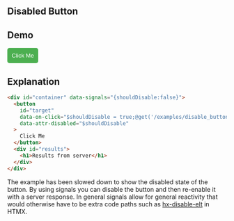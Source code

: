 ## Disabled Button

## Demo

<style>
    #target {
      padding: 10px;
      background-color: #4CAF50;
      color: white;
      border: none;
      cursor: pointer;
      border-radius: 5px;
    }
    #target[disabled] {
      opacity: 0.25;
      cursor: not-allowed;
    }
</style>

<div id="container" data-signals="{shouldDisable:false}">
  <button
    id="target"
    data-on-click="$shouldDisable=true; @get('/examples/disable_button/data')"
    data-attr-disabled="$shouldDisable"
  >Click Me</button>
</div>

## Explanation

```html
<div id="container" data-signals="{shouldDisable:false}">
  <button
    id="target"
    data-on-click="$shouldDisable = true;@get('/examples/disable_button/data')"
    data-attr-disabled="$shouldDisable"
  >
    Click Me
  </button>
  <div id="results">
    <h1>Results from server</h1>
  </div>
</div>
```

The example has been slowed down to show the disabled state of the button. By using signals you can disable the button and then re-enable it with a server response. In general signals allow for general reactivity that would otherwise have to be extra code paths such as [hx-disable-elt](https://htmx.org/attributes/hx-disable-elt/) in HTMX.
